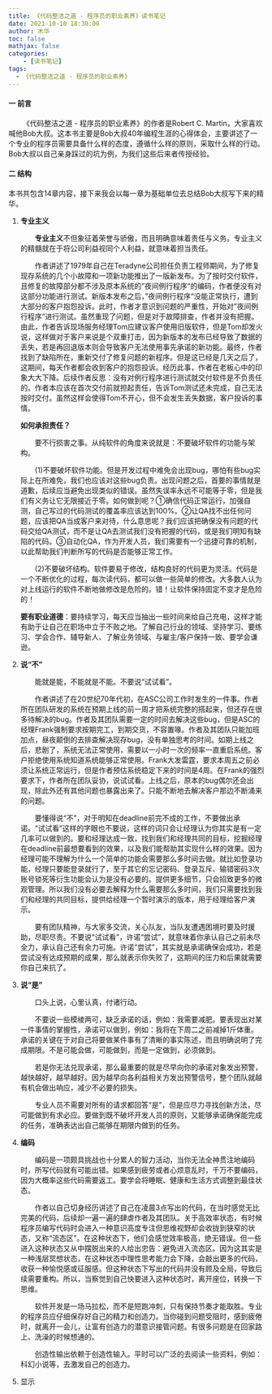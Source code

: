 ```yaml
---
title: 《代码整洁之道 - 程序员的职业素养》读书笔记
date: 2021-10-10 18:30:00
author: 木华
toc: false
mathjax: false
categories: 
    - [读书笔记]
tags:
  - 《代码整洁之道 - 程序员的职业素养》
---
```


#### 一  前言

&emsp;&emsp;《代码整洁之道 - 程序员的职业素养》的作者是Robert C. Martin，大家喜欢喊他Bob大叔。这本书主要是Bob大叔40年编程生涯的心得体会，主要讲述了一个专业的程序员需要具备什么样的态度，遵循什么样的原则，采取什么样的行动。Bob大叔以自己亲身踩过的坑为例，为我们这些后来者传授经验。

#### 二  结构

​	本书共包含14章内容，接下来我会以每一章为基础单位去总结Bob大叔写下来的精华。

1. **专业主义**

   &emsp;&emsp;**专业主义**不但象征着荣誉与骄傲，而且明确意味着责任与义务。专业主义的精髓就在于将公司利益视同个人利益，就意味着担当责任。

   &emsp;&emsp;作者讲述了1979年自己在Teradyne公司担任负责工程师期间，为了修复现存系统的几个小故障和一项新功能推出了一版新发布。为了按时交付软件，且修复的故障部分都不涉及原本系统的”夜间例行程序“的编码，作者便没有对这部分功能进行测试。新版本发布之后，”夜间例行程序“没能正常执行，遭到大部分的客户抱怨投诉。此时，作者才意识到问题的严重性，开始对”夜间例行程序“进行测试。虽然重现了问题，但是对于故障排查，作者并没有把握。由此，作者告诉现场服务经理Tom应建议客户使用旧版软件，但是Tom却发火说，这样做对于客户来说是个双重打击，因为新版本的发布已经导致了数据的丢失，若是再回退版本则会导致客户无法使用事先承诺的新功能。最终，作者找到了缺陷所在，重新交付了修复问题的新程序。但是这已经是几天之后了，这期间，每天作者都会收到客户的抱怨投诉。经历此事，作者在老板心中的印象大大下降。后续作者反思：没有对例行程序进行测试就交付软件是不负责任的。作者本应该在首次交付前就担起责任，告诉Tom测试还未完成，自己无法按时交付。虽然这样会使得Tom不开心，但不会发生丢失数据，客户投诉的事情。

   **如何承担责任？**

   &emsp;&emsp;要不行损害之事。从纯软件的角度来说就是：不要破坏软件的功能与架构。

   &emsp;&emsp;(1)不要破坏软件功能。但是开发过程中难免会出现bug，哪怕有些bug实际上在所难免，我们也应该对这些bug负责。出现问题之后，首要的事情就是道歉，后续应当避免出现类似的错误。虽然失误率永远不可能等于零，但是我们有义务让它无限接近于零。如何做到呢？①确信代码正常运行，加强自测，自己写过的代码测试的覆盖率应该达到100%。②让QA找不出任何问题，应该把QA当成客户来对待，什么意思呢？我们应该把确保没有问题的代码交给QA测试，而不是让QA去测试我们没有把握的代码，或是我们明知有缺陷的代码。③自动化QA，作为开发人员，我们需要有一个迅捷可靠的机制，以此帮助我们判断所写的代码是否能够正常工作。

   &emsp;&emsp;(2)不要破坏结构。软件要易于修改，结构良好的代码更为灵活。代码是一个不断优化的过程，每次读代码，都可以做一些简单的修改。大多数人认为对上线运行的软件不断地做修改是危险的。错！让软件保持固定不变才是危险的！

   **要有职业道德**：要持续学习，每天应当抽出一些时间来给自己充电，这样才能有助于让自己在职场中立于不败之地。了解自己行业的领域、坚持学习、要练习、学会合作、辅导新人、了解业务领域、与雇主/客户保持一致、要学会谦逊。

2. **说“不”**

   &emsp;&emsp;能就是能，不能就是不能。不要说“试试看”。

   &emsp;&emsp;作者讲述了在20世纪70年代初，在ASC公司工作时发生的一件事。作者所在团队研发的系统在预期上线的前一周才把系统完整的搭起来，但还存在很多待解决的bug。作者及其团队需要一定的时间去解决这些bug，但是ASC的经理Frank强制要求按期完工，到期交货，不容置喙。作者及其团队只能加班加点，昼夜颠倒的去排查解决现存bug，没有单独思考的时间。如期上线之后，悲剧了，系统无法正常使用，需要以一小时一次的频率一直重启系统。客户拒绝使用系统知道系统能够正常使用。Frank大发雷霆，要求本周五之前必须让系统正常运行，但是作者预估系统稳定下来的时间是4周。在Frank的强烈要求下，作者所在团队妥协，说试试看。上线之后，原本的bug偶尔还会出现，除此外还有其他问题也暴露出来了。只能不断地去解决客户那边不断涌来的问题。

   &emsp;&emsp;要懂得说“不”，对于明知在deadline前完不成的工作，不要做出承诺。“试试看”这样的字眼也不要说，这样的词只会让经理认为你其实是有一定几率可以做到的。要和经理达成一致，找到我们和经理共同的目标，挖掘经理在deadline前最想要看到的效果，以及我们能帮助其实现什么样的效果。因为经理可能不理解为什么一个简单的功能会需要那么多时间去做。就比如登录功能，经理只要能登录就行了，至于其它的忘记密码、登录互斥、输错密码3次账号锁死等衍生功能会认为是没有必要的。提供更多细节，只会招致更多的微观管理。所以我们没有必要去解释为什么需要那么多时间，我们只需要找到我们和经理的共同目标，提供给经理一个暂时演示的版本，用于经理给客户演示。

   &emsp;&emsp;要有团队精神，与大家多交流，关心队友，当队友遭遇困境时要及时援助，尽职尽责。不要说“试试看”，许诺“尝试”，就意味着你承认自己之前未尽全力，承认自己还有余力可施。许诺“尝试”，其实就是承诺确保会成功，若是尝试没有达成预期的成果，那么就表示你失败了，这期间的压力和后果就需要你自己来抗了。

3. **说“是”**

   &emsp;&emsp;口头上说，心里认真，付诸行动。

   &emsp;&emsp;不要说一些模棱两可，缺乏承诺的话，例如：我需要减肥。要表现出对某一件事情的掌握性，承诺可以做到，例如：我将在下周二之前减掉1斤体重。承诺的关键在于对自己将要做某件事有了清晰的事实陈述，而且明确说明了完成期限。不是可能会做，可能做到，而是一定做到，必须做到。

   &emsp;&emsp;若是你无法兑现承诺，那么最重要的就是尽早向你的承诺对象发出预警，越快越好，越早越好。因为越早向各利益相关方发出预警信号，整个团队就越有机会做出响应，减少不必要的损失。

   &emsp;&emsp;专业人员不需要对所有的请求都回答“是”，但是应尽力寻找创新方法，尽可能做到有求必应。要做到既不破坏开发人员的原则，又能够承诺确保能完成的任务，准确表达出自己能够在期限内做到的任务。

4. **编码**

    &emsp;&emsp;编码是一项颇具挑战也十分累人的智力活动，当你无法全神贯注地编码时，所写代码就有可能出错。如果感到疲劳或者心烦意乱时，千万不要编码，因为大概率这些代码需要返工。要学会将睡眠、健康和生活方式调整到最佳状态。

   &emsp;&emsp;作者以自己切身经历讲述了自己在凌晨3点写出的代码，在当时感觉无比完美的代码，后续却一遍一遍的肆虐作者及其团队。关于高效率状态，有时候程序员编写代码时会进入一种意识高度专注但思维视野却会收拢到狭窄的状态，又称“流态区”。在这种状态下，他们会感觉效率极高，绝无错误。但一些进入这种状态又从中摆脱出来的人给出忠告：避免进入流态区。因为这其实是一种浅层冥想状态，在这种状态中理性思考能力会下降，会敲出更多的代码，收获一种愉悦感或征服感。但这种状态下写出的代码并没有顾及全局，导致后续需要重构。所以，当察觉到自己快要进入这种状态时，离开座位，转换一下思维。

   &emsp;&emsp;软件开发是一场马拉松，而不是短跑冲刺，只有保持节奏才能取胜。专业的程序员应仔细保存好自己的精力和创造力。当你碰到问题受阻时，感到疲倦时，就离开一会儿，让富有创造力的潜意识接管问题。有很多问题是在回家路上、洗澡的时候想通的。

   &emsp;&emsp;创造性输出依赖于创造性输入。平时可以广泛的去阅读一些资料，例如：科幻小说等，去激发自己的创造力。

5. 显示

